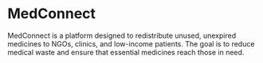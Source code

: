 # MedConnect
MedConnect is a platform designed to redistribute unused, unexpired medicines to NGOs, clinics, and low-income patients. The goal is to reduce medical waste and ensure that essential medicines reach those in need.
